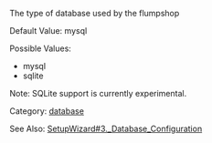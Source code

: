 The type of database used by the flumpshop

Default Value: mysql

Possible Values:
  * mysql
  * sqlite

Note: SQLite support is currently experimental.

Category: [database](ConfigurationManager#Database_Settings.md)

See Also: [SetupWizard#3.\_Database\_Configuration](SetupWizard#3._Database_Configuration.md)